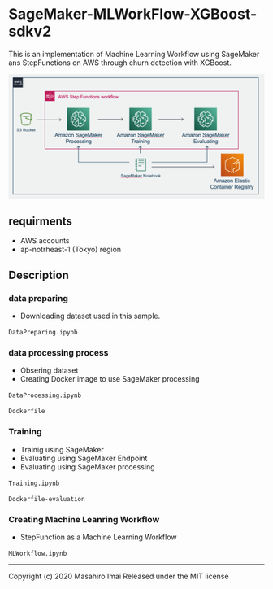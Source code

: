 # SageMaker-MLWorkFlow-XGBoost-sdkv2
This is an implementation of Machine Learning Workflow using SageMaker ans StepFunctions on AWS through churn detection with XGBoost.


![MLWorkFlow](architecture.png)

## requirments
- AWS accounts
- ap-notrheast-1 (Tokyo) region

## Description
### data preparing
- Downloading dataset used in this sample.

`DataPreparing.ipynb`

### data processing process

- Obsering dataset
- Creating Docker image to use SageMaker processing

`DataProcessing.ipynb`

`Dockerfile`

### Training

- Trainig using SageMaker
- Evaluating using SageMaker Endpoint
- Evaluating using SageMaker processing

`Training.ipynb`

`Dockerfile-evaluation`

### Creating Machine Leanring Workflow

- StepFunction as a Machine Learning Workflow

`MLWorkflow.ipynb`

---
Copyright (c) 2020 Masahiro Imai Released under the MIT license